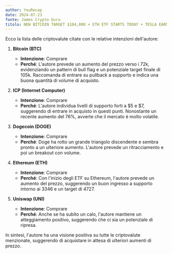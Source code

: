 ```yaml
---
author: YouRecap
date: 2024-07-23
fonte: James Crypto Guru
titolo: NEW BITCOIN TARGET $104,000 + ETH ETF STARTS TODAY + TESLA EARNINGS !!!!!
---
```


Ecco la lista delle criptovalute citate con le relative intenzioni dell'autore:

1. **Bitcoin (BTC)**
   - **Intenzione**: Comprare
   - **Perché**: L'autore prevede un aumento del prezzo verso i 72k, evidenziando un pattern di bull flag e un potenziale target finale di 105k. Raccomanda di entrare su pullback a supporto e indica una buona quantità di volume di acquisto.

2. **ICP (Internet Computer)**
   - **Intenzione**: Comprare
   - **Perché**: L'autore individua livelli di supporto forti a $5 e $7, suggerendo di entrare in acquisto in questi punti. Nonostante un recente aumento del 76%, avverte che il mercato è molto volatile.

3. **Dogecoin (DOGE)**
   - **Intenzione**: Comprare
   - **Perché**: Doge ha rotto un grande triangolo discendente e sembra pronto a un ulteriore aumento. L'autore prevede un ritracciamento e poi un breakout con volume.

4. **Ethereum (ETH)**
   - **Intenzione**: Comprare
   - **Perché**: Con l'inizio degli ETF su Ethereum, l'autore prevede un aumento del prezzo, suggerendo un buon ingresso a supporto intorno ai 3346 e un target di 4727.

5. **Uniswap (UNI)**
   - **Intenzione**: Comprare
   - **Perché**: Anche se ha subito un calo, l'autore mantiene un atteggiamento positivo, suggerendo che ci sia un potenziale di ripresa.

In sintesi, l'autore ha una visione positiva su tutte le criptovalute menzionate, suggerendo di acquistare in attesa di ulteriori aumenti di prezzo.
